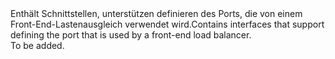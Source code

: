 <Namespace Name="Microsoft.Azure.Management.Network.Fluent.HasFrontendPort.Definition">
  <Docs>
    <summary><span data-ttu-id="58732-101">Enthält Schnittstellen, unterstützen definieren des Ports, die von einem Front-End-Lastenausgleich verwendet wird.</span><span class="sxs-lookup"><span data-stu-id="58732-101">Contains interfaces that support defining the port that is used by a front-end load balancer.</span></span></summary> 
    <remarks>To be added.</remarks>
  </Docs>
</Namespace>
